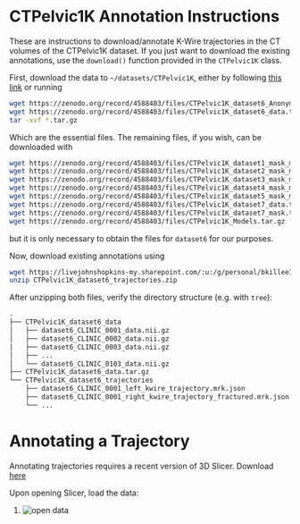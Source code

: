 # CTPelvic1K Annotation Instructions

These are instructions to download/annotate K-Wire trajectories in the CT volumes of the CTPelvic1K dataset. If you just want to download the existing annotations, use the `download()` function provided in the `CTPelvic1K` class.

First, download the data to `~/datasets/CTPelvic1K`, either by following [this link](https://zenodo.org/record/4588403#.YEyLq_0zaCo) or running

```bash
wget https://zenodo.org/record/4588403/files/CTPelvic1K_dataset6_Anonymized_mask.tar.gz
wget https://zenodo.org/record/4588403/files/CTPelvic1K_dataset6_data.tar.gz
tar -xvf *.tar.gz
```

Which are the essential files. The remaining files, if you wish, can be downloaded with

```bash
wget https://zenodo.org/record/4588403/files/CTPelvic1K_dataset1_mask_mappingback.tar.gz
wget https://zenodo.org/record/4588403/files/CTPelvic1K_dataset2_mask_mappingback.tar.gz
wget https://zenodo.org/record/4588403/files/CTPelvic1K_dataset3_mask_mappingback.tar.gz
wget https://zenodo.org/record/4588403/files/CTPelvic1K_dataset4_mask_mappingback.tar.gz
wget https://zenodo.org/record/4588403/files/CTPelvic1K_dataset5_mask_mappingback.tar.gz
wget https://zenodo.org/record/4588403/files/CTPelvic1K_dataset7_data.tar.gz
wget https://zenodo.org/record/4588403/files/CTPelvic1K_dataset7_mask.tar.gz
wget https://zenodo.org/record/4588403/files/CTPelvic1K_Models.tar.gz
```

but it is only necessary to obtain the files for `dataset6` for our purposes.

Now, download existing annotations using

```bash
wget https://livejohnshopkins-my.sharepoint.com/:u:/g/personal/bkillee1_jh_edu/ETZqDv6bzy5MkNzX3Opg1y0BBvBZrPpz72812IaKAHHwWQ?e=37vFz8\&download\=1 -O CTPelvic1K_dataset6_trajectories.zip
unzip CTPelvic1K_dataset6_trajectories.zip
```

After unzipping both files, verify the directory structure (e.g. with `tree`):

```txt
.
├── CTPelvic1K_dataset6_data
│   ├── dataset6_CLINIC_0001_data.nii.gz
│   ├── dataset6_CLINIC_0002_data.nii.gz
|   ├── dataset6_CLINIC_0003_data.nii.gz
│   ├── ...
│   └── dataset6_CLINIC_0103_data.nii.gz
├── CTPelvic1K_dataset6_data.tar.gz
└── CTPelvic1K_dataset6_trajectories
    ├── dataset6_CLINIC_0001_left_kwire_trajectory.mrk.json
    ├── dataset6_CLINIC_0001_right_kwire_trajectory_fractured.mrk.json
    └── ...
```

# Annotating a Trajectory

Annotating trajectories requires a recent version of 3D Slicer. Download [here](https://download.slicer.org/)

Upon opening Slicer, load the data:

1. ![open data](_static/open_data.png)
